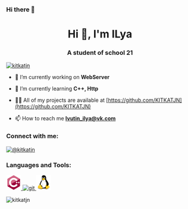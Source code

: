 ### Hi there 👋

<h1 align="center">Hi 👋, I'm ILya</h1>
<h3 align="center">A student of school 21</h3>

<p align="left"> <a href="https://github.com/ryo-ma/github-profile-trophy"><img src="https://github-profile-trophy.vercel.app/?username=kitkatjn" alt="kitkatjn" /></a> </p>

- 🔭 I’m currently working on **WebServer**

- 🌱 I’m currently learning **C++, Http**

- 👨‍💻 All of my projects are available at [https://github.com/KITKATJN](https://github.com/KITKATJN)

- 📫 How to reach me **lvutin_ilya@vk.com**

<h3 align="left">Connect with me:</h3>
<p align="left">
<a href="https://instagram.com/@kitkatjn" target="blank"><img align="center" src="https://raw.githubusercontent.com/rahuldkjain/github-profile-readme-generator/master/src/images/icons/Social/instagram.svg" alt="@kitkatjn" height="30" width="40" /></a>
</p>

<h3 align="left">Languages and Tools:</h3>
<p align="left"> <a href="https://www.w3schools.com/cpp/" target="_blank"> <img src="https://raw.githubusercontent.com/devicons/devicon/master/icons/cplusplus/cplusplus-original.svg" alt="cplusplus" width="40" height="40"/> </a> <a href="https://git-scm.com/" target="_blank"> <img src="https://www.vectorlogo.zone/logos/git-scm/git-scm-icon.svg" alt="git" width="40" height="40"/> </a> <a href="https://www.linux.org/" target="_blank"> <img src="https://raw.githubusercontent.com/devicons/devicon/master/icons/linux/linux-original.svg" alt="linux" width="40" height="40"/> </a> </p>

<p><img align="center" src="https://github-readme-stats.vercel.app/api/top-langs?username=kitkatjn&show_icons=true&locale=en&layout=compact" alt="kitkatjn" /></p>
